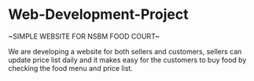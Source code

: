 # Web-Development-Project

  ~SIMPLE WEBSITE FOR NSBM FOOD COURT~

We are developing a website for both sellers and customers, sellers can update price list daily and it makes easy for the customers 
to buy food by  checking the food menu and price list.

